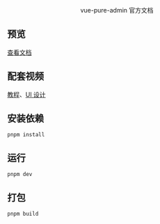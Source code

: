 <p align="center">
vue-pure-admin 官方文档
</p>

## 预览

[查看文档](https://pure-admin.cn/)

## 配套视频

[教程](https://www.bilibili.com/video/BV1kg411v7QT)、[UI 设计](https://www.bilibili.com/video/BV17g411T7rq)

## 安装依赖

```
pnpm install
```

## 运行

```
pnpm dev
```

## 打包

```
pnpm build
```
